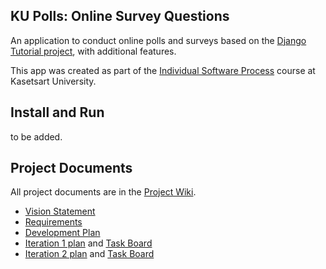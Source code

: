 ## KU Polls: Online Survey Questions 

An application to conduct online polls and surveys based
on the [Django Tutorial project][django-tutorial], with
additional features.

This app was created as part of the [Individual Software Process](
https://cpske.github.io/ISP) course at Kasetsart University.

## Install and Run

to be added.

## Project Documents

All project documents are in the [Project Wiki](../../wiki/Home).

- [Vision Statement](../../wiki/Vision%20Statement)
- [Requirements](../../wiki/Requirements)
- [Development Plan](../../wiki/Development%20Plan)
- [Iteration 1 plan](../../wiki/Iteration%201%20plan) and [Task Board](https://github.com/users/Nuafah/projects/1/views/1)
- [Iteration 2 plan](../../wiki/Iteration%202%20plan) and [Task Board](https://github.com/users/Nuafah/projects/1/views/3)

[django-tutorial]: https://docs.djangoproject.com/en/4.1/intro/tutorial01/